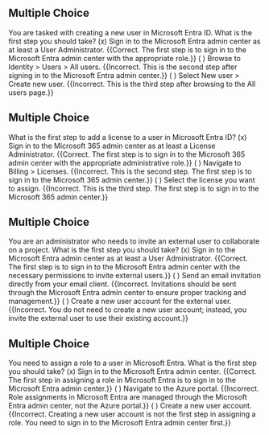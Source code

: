 
## Multiple Choice
You are tasked with creating a new user in Microsoft Entra ID. What is the first step you should take?
(x) Sign in to the Microsoft Entra admin center as at least a User Administrator. {{Correct. The first step is to sign in to the Microsoft Entra admin center with the appropriate role.}}
( ) Browse to Identity > Users > All users. {{Incorrect. This is the second step after signing in to the Microsoft Entra admin center.}}
( ) Select New user > Create new user. {{Incorrect. This is the third step after browsing to the All users page.}}

## Multiple Choice
What is the first step to add a license to a user in Microsoft Entra ID?
(x) Sign in to the Microsoft 365 admin center as at least a License Administrator. {{Correct. The first step is to sign in to the Microsoft 365 admin center with the appropriate administrative role.}}
( ) Navigate to Billing > Licenses. {{Incorrect. This is the second step. The first step is to sign in to the Microsoft 365 admin center.}}
( ) Select the license you want to assign. {{Incorrect. This is the third step. The first step is to sign in to the Microsoft 365 admin center.}}

## Multiple Choice
You are an administrator who needs to invite an external user to collaborate on a project. What is the first step you should take?
(x) Sign in to the Microsoft Entra admin center as at least a User Administrator. {{Correct. The first step is to sign in to the Microsoft Entra admin center with the necessary permissions to invite external users.}}
( ) Send an email invitation directly from your email client. {{Incorrect. Invitations should be sent through the Microsoft Entra admin center to ensure proper tracking and management.}}
( ) Create a new user account for the external user. {{Incorrect. You do not need to create a new user account; instead, you invite the external user to use their existing account.}}

## Multiple Choice
You need to assign a role to a user in Microsoft Entra. What is the first step you should take?
(x) Sign in to the Microsoft Entra admin center. {{Correct. The first step in assigning a role in Microsoft Entra is to sign in to the Microsoft Entra admin center.}}
( ) Navigate to the Azure portal. {{Incorrect. Role assignments in Microsoft Entra are managed through the Microsoft Entra admin center, not the Azure portal.}}
( ) Create a new user account. {{Incorrect. Creating a new user account is not the first step in assigning a role. You need to sign in to the Microsoft Entra admin center first.}}

